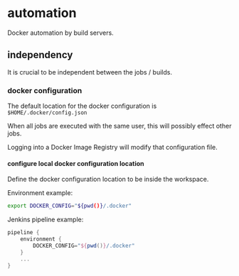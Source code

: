 # automation

Docker automation by build servers.

## independency

It is crucial to be independent between the jobs / builds.

### docker configuration

The default location for the docker configuration is `$HOME/.docker/config.json`

When all jobs are executed with the same user, this will possibly effect other jobs.

Logging into a Docker Image Registry will modify that configuration file.

#### configure local docker configuration location

Define the docker configuration location to be inside the workspace.

Environment example:

```bash
export DOCKER_CONFIG="${pwd()}/.docker"
```

Jenkins pipeline example:

```Groovy
pipeline {
    environment {
        DOCKER_CONFIG="${pwd()}/.docker"
    }
    ...
}
```
